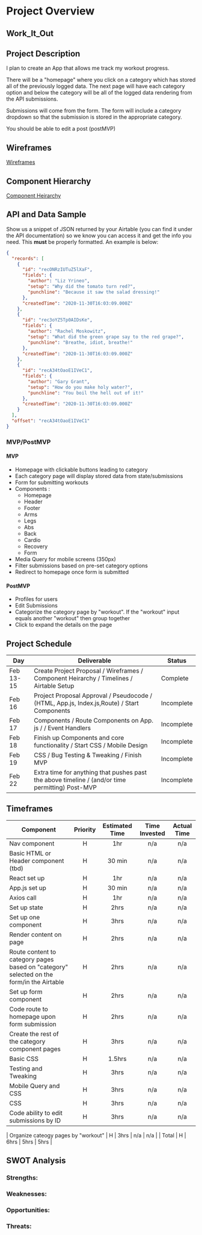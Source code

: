 # Project Overview

## Work_It_Out

## Project Description

I plan to create an App that allows me track my workout progress.

There will be a "homepage" where you click on a category which has stored all of the previously logged data. The next page will have each category option and below the category will be all of the logged data rendering from the API submissions.

Submissions will come from the form. The form will include a category dropdown so that the submission is stored in the appropriate category.

You should be able to edit a post (postMVP)

## Wireframes

[Wireframes](https://app.diagrams.net/#G10uECuNSzUqB7gdFfd7ecsreq3le71hmP)

## Component Hierarchy

[Component Heirarchy](https://app.diagrams.net/#G162FR5rNiqhsmso5JTEIHvFKWwatvjv0J)

## API and Data Sample

Show us a snippet of JSON returned by your Airtable (you can find it under the API documentation) so we know you can access it and get the info you need. This **must** be properly formatted. An example is below:

```json
{
  "records": [
    {
      "id": "recONRzIUTuZ5lXaF",
      "fields": {
        "author": "Liz Yrineo",
        "setup": "Why did the tomato turn red?",
        "punchline": "Because it saw the salad dressing!"
      },
      "createdTime": "2020-11-30T16:03:09.000Z"
    },
    {
      "id": "rec3oYZ5Tp0AIDsKe",
      "fields": {
        "author": "Rachel Moskowitz",
        "setup": "What did the green grape say to the red grape?",
        "punchline": "Breathe, idiot, breathe!"
      },
      "createdTime": "2020-11-30T16:03:09.000Z"
    },
    {
      "id": "recA34tOaoE1IVeC1",
      "fields": {
        "author": "Gary Grant",
        "setup": "How do you make holy water?",
        "punchline": "You boil the hell out of it!"
      },
      "createdTime": "2020-11-30T16:03:09.000Z"
    }
  ],
  "offset": "recA34tOaoE1IVeC1"
}
```

### MVP/PostMVP

#### MVP

- Homepage with clickable buttons leading to category
- Each category page will display stored data from state/submissions
- Form for submitting workouts
- Components :
  - Homepage
  - Header
  - Footer
  - Arms
  - Legs
  - Abs
  - Back
  - Cardio
  - Recovery
  - Form
- Media Query for mobile screens (350px)
- Filter submissions based on pre-set category options
- Redirect to homepage once form is submitted

#### PostMVP

- Profiles for users
- Edit Submissions
- Categorize the category page by "workout". If the "workout" input equals another "workout" then group together
- Click to expand the details on the page

## Project Schedule

| Day       | Deliverable                                                                                     | Status     |
| --------- | ----------------------------------------------------------------------------------------------- | ---------- |
| Feb 13-15 | Create Project Proposal / Wireframes / Component Heirarchy / Timelines / Airtable Setup         | Complete   |
| Feb 16    | Project Proposal Approval / Pseudocode / (HTML, App.js, Index.js,Route) / Start Components      | Incomplete |
| Feb 17    | Components / Route Components on App. js / / Event Handlers                                     | Incomplete |
| Feb 18    | Finish up Components and core functionality / Start CSS / Mobile Design                         | Incomplete |
| Feb 19    | CSS / Bug Testing & Tweaking / Finish MVP                                                       | Incomplete |
| Feb 22    | Extra time for anything that pushes past the above timeline / (and/or time permitting) Post-MVP | Incomplete |

## Timeframes

| Component                                                                                | Priority | Estimated Time | Time Invested | Actual Time |
| ---------------------------------------------------------------------------------------- | :------: | :------------: | :-----------: | :---------: |
| Nav component                                                                            |    H     |      1hr       |      n/a      |     n/a     |
| Basic HTML or Header component (tbd)                                                     |    H     |     30 min     |      n/a      |     n/a     |
| React set up                                                                             |    H     |      1hr       |      n/a      |     n/a     |
| App.js set up                                                                            |    H     |     30 min     |      n/a      |     n/a     |
| Axios call                                                                               |    H     |      1hr       |      n/a      |     n/a     |
| Set up state                                                                             |    H     |      2hrs      |      n/a      |     n/a     |
| Set up one component                                                                     |    H     |      3hrs      |      n/a      |     n/a     |
| Render content on page                                                                   |    H     |      2hrs      |      n/a      |     n/a     |
| Route content to category pages based on "category" selected on the form/in the Airtable |    H     |      2hrs      |      n/a      |     n/a     |
| Set up form component                                                                    |    H     |      2hrs      |      n/a      |     n/a     |
| Code route to homepage upon form submission                                              |    H     |      2hrs      |      n/a      |     n/a     |
| Create the rest of the category component pages                                          |    H     |      3hrs      |      n/a      |     n/a     |
| Basic CSS                                                                                |    H     |     1.5hrs     |      n/a      |     n/a     |
| Testing and Tweaking                                                                     |    H     |      3hrs      |      n/a      |     n/a     |
| Mobile Query and CSS                                                                     |    H     |      3hrs      |      n/a      |     n/a     |
| CSS                                                                                      |    H     |      3hrs      |      n/a      |     n/a     |
| Code ability to edit submissions by ID                                                   |    H     |      3hrs      |      n/a      |     n/a     |

| Organize cateogy pages by "workout" | H | 3hrs | n/a | n/a |
| Total | H | 6hrs | 5hrs | 5hrs |

## SWOT Analysis

### Strengths:

### Weaknesses:

### Opportunities:

### Threats:
